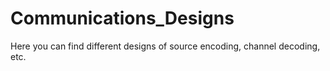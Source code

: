 # Communications_Designs
Here you can find different designs of source encoding, channel decoding, etc.
